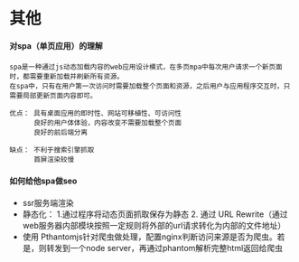 # 其他

#### 对spa（单页应用）的理解
```
spa是一种通过js动态加载内容的web应用设计模式，在多页mpa中每次用户请求一个新页面时，都需要重新加载并刷新所有资源。
在spa中，只有在用户第一次访问时需要加载整个页面和资源，之后用户与应用程序交互时，只需要局部更新页面内容即可。

优点： 具有桌面应用的即时性、网站可移植性、可访问性
      良好的用户体体验，内容改变不需要加载整个页面
      良好的前后端分离

缺点： 不利于搜索引擎抓取
      首屏渲染较慢
```

#### 如何给他spa做seo
- ssr服务端渲染
- 静态化： 
        1.通过程序将动态页面抓取保存为静态
        2. 通过 URL Rewrite（通过web服务器内部模块按照一定规则将外部的url请求转化为内部的文件地址）
- 使用 Pthantomjs针对爬虫做处理，配置nginx判断访问来源是否为爬虫。若是，则转发到一个node server，再通过phantom解析完整html返回给爬虫